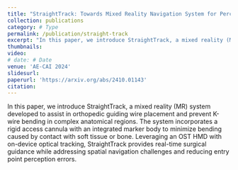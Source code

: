 ```yaml
---
title: "StraightTrack: Towards Mixed Reality Navigation System for Percutaneous K-wire Insertion"
collection: publications
category: # Type
permalink: /publication/straight-track
excerpt: "In this paper, we introduce StraightTrack, a mixed reality (MR) system developed to assist in orthopedic guiding wire placement and prevent K-wire bending in complex anatomical regions. The system incorporates a rigid access cannula with an integrated marker body to minimize bending caused by contact with soft tissue or bone. Leveraging an OST HMD with on-device optical tracking, StraightTrack provides real-time surgical guidance while addressing spatial navigation challenges and reducing entry point perception errors.<br/><img src='/images/500x300.png' style='padding: 30px 0;'>"
thumbnails:
video:
# date: # Date
venue: 'AE-CAI 2024'
slidesurl: 
paperurl: 'https://arxiv.org/abs/2410.01143'
citation: 
---
```


In this paper, we introduce StraightTrack, a mixed reality (MR) system developed to assist in orthopedic guiding wire placement and prevent K-wire bending in complex anatomical regions. The system incorporates a rigid access cannula with an integrated marker body to minimize bending caused by contact with soft tissue or bone. Leveraging an OST HMD with on-device optical tracking, StraightTrack provides real-time surgical guidance while addressing spatial navigation challenges and reducing entry point perception errors.